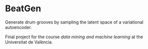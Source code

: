 # BeatGen
Generate drum grooves by sampling the latent space of a variational autoencoder.

Final project for the course *data mining and machine learning* at the Universitat de València.
